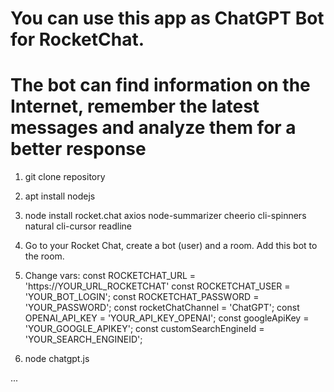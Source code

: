 # You can use this app as ChatGPT Bot for RocketChat.
# The bot can find information on the Internet, remember the latest messages and analyze them for a better response

1. git clone repository
2. apt install nodejs
2. node install rocket.chat axios node-summarizer cheerio cli-spinners natural cli-cursor readline
3. Go to your Rocket Chat, create a bot (user) and a room. Add this bot to the room.

4. Change vars:
const ROCKETCHAT_URL = 'https://YOUR_URL_ROCKETCHAT'
const ROCKETCHAT_USER = 'YOUR_BOT_LOGIN';
const ROCKETCHAT_PASSWORD = 'YOUR_PASSWORD';
const rocketChatChannel = 'ChatGPT';
const OPENAI_API_KEY = 'YOUR_API_KEY_OPENAI';
const googleApiKey = 'YOUR_GOOGLE_APIKEY';
const customSearchEngineId = 'YOUR_SEARCH_ENGINEID';

5. node chatgpt.js

...




